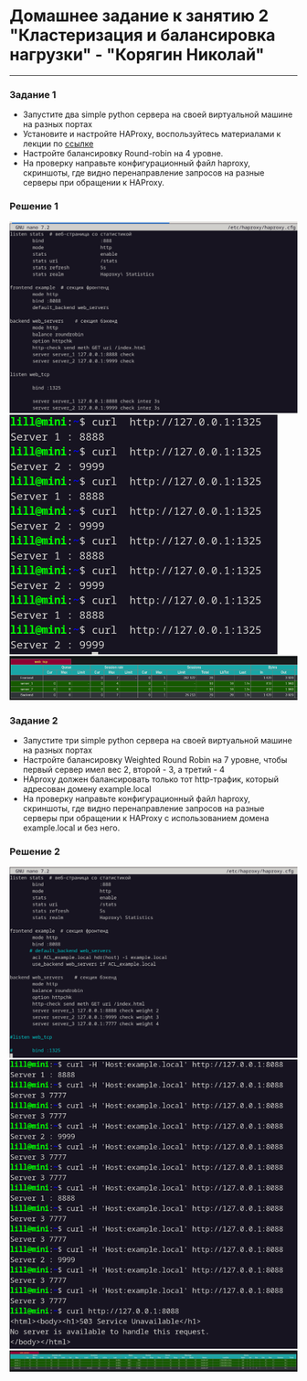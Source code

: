 # Домашнее задание к занятию 2 "Кластеризация и балансировка нагрузки" - "Корягин Николай" 

------

### Задание 1
- Запустите два simple python сервера на своей виртуальной машине на разных портах
- Установите и настройте HAProxy, воспользуйтесь материалами к лекции по [ссылке](2/)
- Настройте балансировку Round-robin на 4 уровне.
- На проверку направьте конфигурационный файл haproxy, скриншоты, где видно перенаправление запросов на разные серверы при обращении к HAProxy.

### Решение 1 

![image](https://github.com/lillusha/homework/blob/main/img/haproxy1.1.png)
![image](https://github.com/lillusha/homework/blob/main/img/haproxy1.2.png)
![image](https://github.com/lillusha/homework/blob/main/img/haproxy1.3.png)

### Задание 2
- Запустите три simple python сервера на своей виртуальной машине на разных портах
- Настройте балансировку Weighted Round Robin на 7 уровне, чтобы первый сервер имел вес 2, второй - 3, а третий - 4
- HAproxy должен балансировать только тот http-трафик, который адресован домену example.local
- На проверку направьте конфигурационный файл haproxy, скриншоты, где видно перенаправление запросов на разные серверы при обращении к HAProxy c использованием домена example.local и без него.

### Решение 2 

![image](https://github.com/lillusha/homework/blob/main/img/haproxy2.1.png)
![image](https://github.com/lillusha/homework/blob/main/img/haproxy2.2.png)
![image](https://github.com/lillusha/homework/blob/main/img/haproxy2.3.png)
